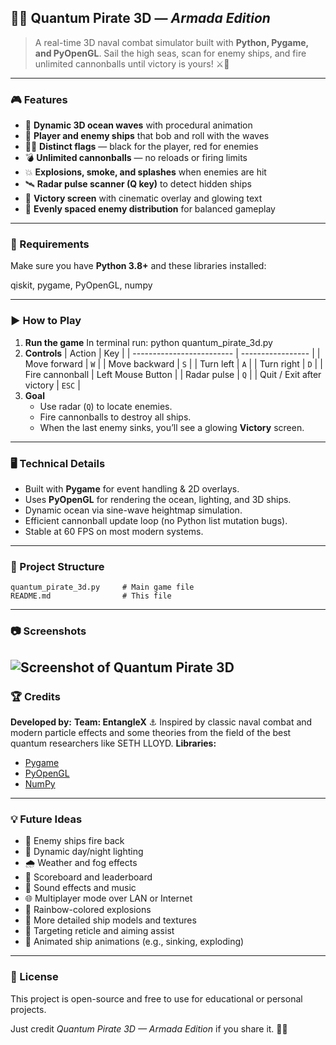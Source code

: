 ## 🏴‍☠️ Quantum Pirate 3D — *Armada Edition*
> A real-time 3D naval combat simulator built with **Python, Pygame, and PyOpenGL**.
> Sail the high seas, scan for enemy ships, and fire unlimited cannonballs until victory is yours! ⚔️🌊
-----------------------------------------------------------------------------------------------------------------
### 🎮 Features
* 🌊 **Dynamic 3D ocean waves** with procedural animation
* 🚢 **Player and enemy ships** that bob and roll with the waves
* 🏴‍☠️ **Distinct flags** — black for the player, red for enemies
* 💣 **Unlimited cannonballs** — no reloads or firing limits
* 💥 **Explosions, smoke, and splashes** when enemies are hit
* 🛰️ **Radar pulse scanner (Q key)** to detect hidden ships
* 🌟 **Victory screen** with cinematic overlay and glowing text
* 🧭 **Evenly spaced enemy distribution** for balanced gameplay
------------------------------------------------------------------------------------------------------------------
### 🧰 Requirements
Make sure you have **Python 3.8+** and these libraries installed:

qiskit, pygame, PyOpenGL, numpy

-------------------------------------------------------------------------------------------------------------------
### ▶️ How to Play
1. **Run the game**
In terminal run:
   python quantum_pirate_3d.py
2. **Controls**
   | Action                    | Key               |
   | ------------------------- | ----------------- |
   | Move forward              | `W`               |
   | Move backward             | `S`               |
   | Turn left                 | `A`               |
   | Turn right                | `D`               |
   | Fire cannonball           | Left Mouse Button |
   | Radar pulse               | `Q`               |
   | Quit / Exit after victory | `ESC`             |
3. **Goal** 
   * Use radar (`Q`) to locate enemies.
   * Fire cannonballs to destroy all ships.
   * When the last enemy sinks, you’ll see a glowing **Victory** screen.
------------------------------------------------------------------------------------------------------------
### 🖥️ Technical Details
* Built with **Pygame** for event handling & 2D overlays.
* Uses **PyOpenGL** for rendering the ocean, lighting, and 3D ships.
* Dynamic ocean via sine-wave heightmap simulation.
* Efficient cannonball update loop (no Python list mutation bugs).
* Stable at 60 FPS on most modern systems.
---------------------------------------------------------------------------------------------
### 🧭 Project Structure
```
quantum_pirate_3d.py     # Main game file
README.md                # This file
```
-------------------------------------------------------------------------------------------------------------------------
### 📷 Screenshots
![Screenshot of Quantum Pirate 3D](screenshots/screenshot.png)
----------------------------------------------------------------------------------------------
### 🏆 Credits
**Developed by:** **Team: EntangleX** ⚓
Inspired by classic naval combat and modern particle effects and some theories from the field of the best quantum researchers like SETH LLOYD.
**Libraries:**
* [Pygame](https://www.pygame.org/)
* [PyOpenGL](http://pyopengl.sourceforge.net/)
* [NumPy](https://numpy.org/)
--------------------------------------------------------------------------------------
### 💡 Future Ideas
* 🤖 Enemy ships fire back
* 🌅 Dynamic day/night lighting
* 🌧️ Weather and fog effects
* 🧨 Scoreboard and leaderboard
* 🎵 Sound effects and music
* 🌐 Multiplayer mode over LAN or Internet
* 🌈 Rainbow-colored explosions
* 🌱 More detailed ship models and textures
* 🎯 Targeting reticle and aiming assist
* 🔄 Animated ship animations (e.g., sinking, exploding)
-----------------------------------------------------------------------------------------------------
### 📜 License
This project is open-source and free to use for educational or personal projects.

Just credit *Quantum Pirate 3D — Armada Edition* if you share it. 🏴‍☠️
